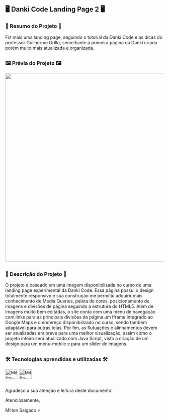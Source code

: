 ## 🖥️ Danki Code Landing Page 2 🖥️

### 📄 Resumo do Projeto 📄
Fiz mais uma landing page, seguindo o tutorial da Danki Code e as dicas do professor Guilherme Grillo, semelhante à primeira página da Danki criada porém muito mais atualizada e organizada.

##

### 🖼️ Prévia do Projeto 🖼️
<div align="center">
    <img height="600em" src="images/landing_page_danki_2.png">
</div>

##

### 📖 Descrição do Projeto 📖
O projeto é baseado em uma imagem disponibilizada no curso de uma landing page experimental da Danki Code.
Essa página possui o design totalmente responsivo e sua construção me permitiu adquirir mais conhecimento de Media Queries, paleta de cores, posicionamento de imagens e divisões de página seguindo a estrutura do HTML5. Além de imagens muito bem editadas, o site conta com uma menu de navegação com links para as principais divisões da página um Iframe integrado ao Google Maps e o endereço disponibilizado no curso, sendo também adaptável para outras telas. Por fim, as flutuações e alinhamentos devem ser atualizadas em breve para uma melhor visualização, assim como o projeto inteiro será atualizado com Java Script, visto a criação de um design para um menu-mobile e para um slider de imagens.

##

### 🛠️ Tecnologias aprendidas e utilizadas 🛠️

<div style="display: inline_block">
  <img align="center" alt="Miltin-HTML" height="30" width="40" src="https://cdn.jsdelivr.net/gh/devicons/devicon/icons/html5/html5-plain.svg">
  <img align="center" alt="Miltin-CSS" height="30" width="40" src="https://cdn.jsdelivr.net/gh/devicons/devicon/icons/css3/css3-plain.svg">
</div>

##

Agradeço a sua atenção e leitura deste documento!

Atenciosamente, 

Milton Salgado ⚡
